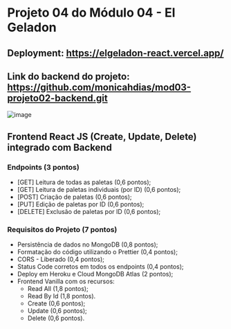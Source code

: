 # Projeto 04 do Módulo 04 - El Geladon

## Deployment: https://elgeladon-react.vercel.app/

## Link do backend do projeto: https://github.com/monicahdias/mod03-projeto02-backend.git

![image](https://user-images.githubusercontent.com/97922536/167302075-3e3571ee-5d35-4f15-a31a-d79afd17352c.png)

## Frontend React JS (Create, Update, Delete) integrado com Backend

### Endpoints (3 pontos)
- [GET] Leitura de todas as paletas (0,6 pontos);
- [GET] Leitura de paletas individuais (por ID) (0,6 pontos);
- [POST] Criação de paletas (0,6 pontos);
- [PUT] Edição de paletas por ID (0,6 pontos);
- [DELETE] Exclusão de paletas por ID (0,6 pontos);

### Requisitos do Projeto (7 pontos)
- Persistência de dados no MongoDB (0,8 pontos);
- Formatação do código utilizando o Prettier (0,4 pontos);
- CORS - Liberado (0,4 pontos);
- Status Code corretos em todos os endpoints (0,4 pontos);
- Deploy em Heroku e Cloud MongoDB Atlas (2 pontos);
- Frontend Vanilla com os recursos:
  - Read All (1,8 pontos);
  - Read By Id (1,8 pontos).
  - Create (0,6 pontos);
  - Update (0,6 pontos);
  - Delete (0,6 pontos).
